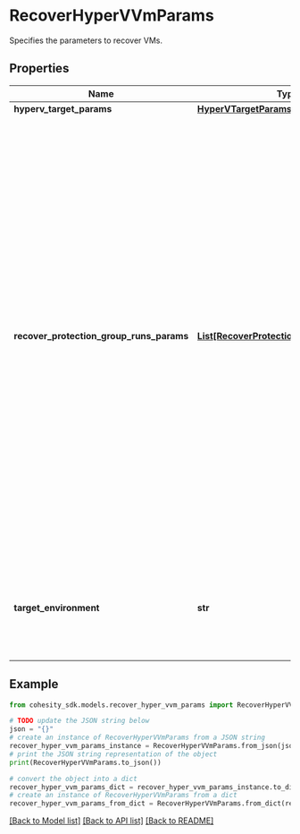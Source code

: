 # RecoverHyperVVmParams

Specifies the parameters to recover VMs.

## Properties

Name | Type | Description | Notes
------------ | ------------- | ------------- | -------------
**hyperv_target_params** | [**HyperVTargetParamsForRecoverVm**](HyperVTargetParamsForRecoverVm.md) |  | [optional] 
**recover_protection_group_runs_params** | [**List[RecoverProtectionGroupRunParams]**](RecoverProtectionGroupRunParams.md) | Specifies the Protection Group Runs params to recover. All the VM&#39;s that are successfully backed up by specified Runs will be recovered. This can be specified along with individual snapshots of VMs. User has to make sure that specified Object snapshots and Protection Group Runs should not have any intersection. For example, user cannot specify multiple Runs which has same Object or an Object snapshot and a Run which has same Object&#39;s snapshot. | [optional] 
**target_environment** | **str** | Specifies the environment of the recovery target. The corresponding params below must be filled out. | 

## Example

```python
from cohesity_sdk.models.recover_hyper_vvm_params import RecoverHyperVVmParams

# TODO update the JSON string below
json = "{}"
# create an instance of RecoverHyperVVmParams from a JSON string
recover_hyper_vvm_params_instance = RecoverHyperVVmParams.from_json(json)
# print the JSON string representation of the object
print(RecoverHyperVVmParams.to_json())

# convert the object into a dict
recover_hyper_vvm_params_dict = recover_hyper_vvm_params_instance.to_dict()
# create an instance of RecoverHyperVVmParams from a dict
recover_hyper_vvm_params_from_dict = RecoverHyperVVmParams.from_dict(recover_hyper_vvm_params_dict)
```
[[Back to Model list]](../README.md#documentation-for-models) [[Back to API list]](../README.md#documentation-for-api-endpoints) [[Back to README]](../README.md)


